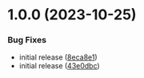 # 1.0.0 (2023-10-25)


### Bug Fixes

* initial release ([8eca8e1](https://github.com/mBlomsterberg/hanayama-repository-standard/commit/8eca8e13f25e10f0bdafb5949420f7583baec1b1))
* initial release ([43e0dbc](https://github.com/mBlomsterberg/hanayama-repository-standard/commit/43e0dbc6fc8e236f1bf8209f931f8b5de74f67f8))
